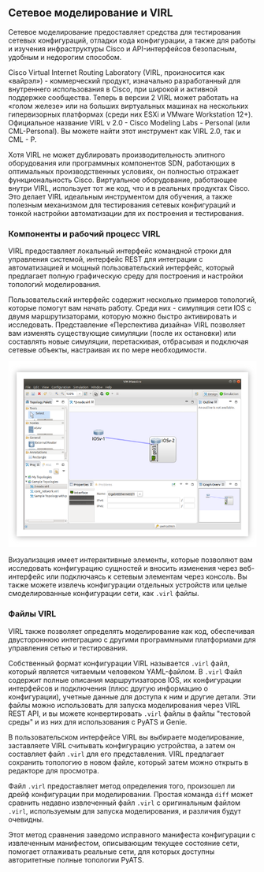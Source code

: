 <!-- 7.7.1 -->
## Сетевое моделирование и VIRL

Сетевое моделирование предоставляет средства для тестирования сетевых конфигураций, отладки кода конфигурации, а также для работы и изучения инфраструктуры Cisco и API-интерфейсов безопасным, удобным и недорогим способом.

Cisco Virtual Internet Routing Laboratory (VIRL, произносится как «вайрэл») - коммерческий продукт, изначально разработанный для внутреннего использования в Cisco, при широкой и активной поддержке сообщества. Теперь в версии 2 VIRL может работать на «голом железе» или на больших виртуальных машинах на нескольких гипервизорных платформах (среди них ESXi и VMware Workstation 12+). Официальное название VIRL v 2.0 - Cisco Modeling Labs - Personal (или CML-Personal). Вы можете найти этот инструмент как VIRL 2.0, так и CML - P.

Хотя VIRL не может дублировать производительность элитного оборудования или программных компонентов SDN, работающих в оптимальных производственных условиях, он полностью отражает функциональность Cisco. Виртуальное оборудование, работающее внутри VIRL, использует тот же код, что и в реальных продуктах Cisco. Это делает VIRL идеальным инструментом для обучения, а также полезным механизмом для тестирования сетевых конфигураций и тонкой настройки автоматизации для их построения и тестирования.

### Компоненты и рабочий процесс VIRL

VIRL предоставляет локальный интерфейс командной строки для управления системой, интерфейс REST для интеграции с автоматизацией и мощный пользовательский интерфейс, который предлагает полную графическую среду для построения и настройки топологий моделирования.

Пользовательский интерфейс содержит несколько примеров топологий, которые помогут вам начать работу. Среди них - симуляция сети IOS с двумя маршрутизаторами, которую можно быстро активировать и исследовать. Представление «Перспектива дизайна» VIRL позволяет вам изменять существующие симуляции (после их остановки) или составлять новые симуляции, перетаскивая, отбрасывая и подключая сетевые объекты, настраивая их по мере необходимости.

![](./assets/7.7.1.png "VIRL отображает визуализацию вашего моделирования")
<!-- -->

Визуализация имеет интерактивные элементы, которые позволяют вам исследовать конфигурацию сущностей и вносить изменения через веб-интерфейс или подключаясь к сетевым элементам через консоль. Вы также можете извлечь конфигурации отдельных устройств или целые смоделированные конфигурации сети, как `.virl` файлы.

### Файлы VIRL

VIRL также позволяет определять моделирование как код, обеспечивая двустороннюю интеграцию с другими программными платформами для управления сетью и тестирования.

Собственный формат конфигурации VIRL называется `.virl` файл, который является читаемым человеком YAML-файлом. В `.virl` Файл содержит полные описания маршрутизаторов IOS, их конфигурации интерфейсов и подключения (плюс другую информацию о конфигурации), учетные данные для доступа к ним и другие детали. Эти файлы можно использовать для запуска моделирования через VIRL REST API, и вы можете конвертировать `.virl` файлы в файлы "тестовой среды" и из них для использования с PyATS и Genie.

В пользовательском интерфейсе VIRL вы выбираете моделирование, заставляете VIRL считывать конфигурацию устройства, а затем он составляет файл `.virl` для его представления. VIRL предлагает сохранить топологию в новом файле, который затем можно открыть в редакторе для просмотра.

Файл `.virl` предоставляет метод определения того, произошел ли дрейф конфигурации при моделировании. Простая команда `diff` может сравнить недавно извлеченный файл `.virl` с оригинальным файлом `.virl`, используемым для запуска моделирования, и различия будут очевидны.

Этот метод сравнения заведомо исправного манифеста конфигурации с извлеченным манифестом, описывающим текущее состояние сети, помогает отлаживать реальные сети, для которых доступны авторитетные полные топологии PyATS.

